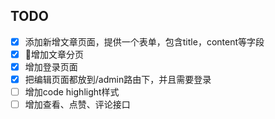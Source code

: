 ## TODO

- [x] ​添加新增文章页面，提供一个表单，包含title，content等字段
- [x] 增加文章分页
- [x] 增加登录页面
- [x] 把编辑页面都放到/admin路由下，并且需要登录
- [ ] 增加code highlight样式
- [ ] 增加查看、点赞、评论接口
